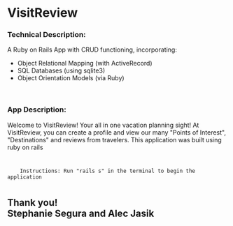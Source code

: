 # VisitReview
### Technical Description: 
A Ruby on Rails App with CRUD functioning, incorporating:
* Object Relational Mapping (with ActiveRecord)
* SQL Databases (using sqlite3)
* Object Orientation Models (via Ruby)

<br />

### App Description:
Welcome to VisitReview! Your all in one vacation planning sight! At VisitReview, you can create a profile and view our many "Points of Interest", "Destinations" and reviews from travelers. This application was built using ruby on rails
#
        Instructions: Run "rails s" in the terminal to begin the application
#

## Thank you! <br> Stephanie Segura and Alec Jasik